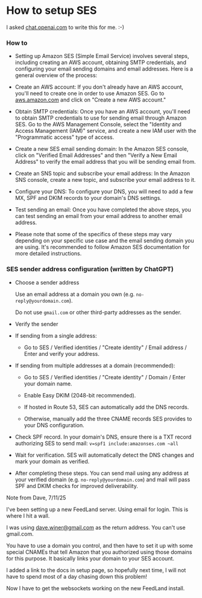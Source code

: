 # How to setup SES

I asked <a href="https://chat.openai.com">chat.openai.com</a> to write this for me. :-)

### How to

* Setting up Amazon SES (Simple Email Service) involves several steps, including creating an AWS account, obtaining SMTP credentials, and configuring your email sending domains and email addresses. Here is a general overview of the process:

* Create an AWS account: If you don't already have an AWS account, you'll need to create one in order to use Amazon SES. Go to <a href="https://aws.amazon.com/">aws.amazon.com</a> and click on "Create a new AWS account."

* Obtain SMTP credentials: Once you have an AWS account, you'll need to obtain SMTP credentials to use for sending email through Amazon SES. Go to the AWS Management Console, select the "Identity and Access Management (IAM)" service, and create a new IAM user with the "Programmatic access" type of access.

* Create a new SES email sending domain: In the Amazon SES console, click on "Verified Email Addresses" and then "Verify a New Email Address" to verify the email address that you will be sending email from.

* Create an SNS topic and subscribe your email address: In the Amazon SNS console, create a new topic, and subscribe your email address to it.

* Configure your DNS: To configure your DNS, you will need to add a few MX, SPF and DKIM records to your domain's DNS settings.

* Test sending an email: Once you have completed the above steps, you can test sending an email from your email address to another email address.

* Please note that some of the specifics of these steps may vary depending on your specific use case and the email sending domain you are using. It's recommended to follow Amazon SES documentation for more detailed instructions.

### SES sender address configuration (written by ChatGPT)

* Choose a sender address

   Use an email address at a domain you own (e.g. `no-reply@yourdomain.com`).  

   Do not use `gmail.com` or other third-party addresses as the sender.

* Verify the sender

* If sending from a single address:  

   - Go to SES / Verified identities / "Create identity" / Email address / Enter and verify your address.

* If sending from multiple addresses at a domain (recommended):  

   - Go to SES / Verified identities / "Create identity" / Domain / Enter your domain name.  

   - Enable Easy DKIM (2048-bit recommended).  

   - If hosted in Route 53, SES can automatically add the DNS records.  

   - Otherwise, manually add the three CNAME records SES provides to your DNS configuration.

* Check SPF record. In your domain's DNS, ensure there is a TXT record authorizing SES to send mail: `v=spf1 include:amazonses.com ~all`

* Wait for verification. SES will automatically detect the DNS changes and mark your domain as verified.

* After completing these steps. You can send mail using any address at your verified domain (e.g. `no-reply@yourdomain.com`) and mail will pass SPF and DKIM checks for improved deliverability.

Note from Dave, 7/11/25

I've been setting up a new FeedLand server. Using email for login. This is where I hit a wall. 

I was using dave.winer@gmail.com as the return address. You can't use gmail.com. 

You have to use a domain you control, and then have to set it up with some special CNAMEs that tell Amazon that you authorized using those domains for this purpose. It basically links your domain to your SES account. 

I added a link to the docs in setup page, so hopefully next time, I will not have to spend most of a day chasing down this problem! 

Now I have to get the websockets working on the new FeedLand install. 

